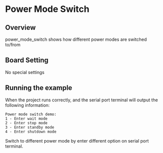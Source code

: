 # Power Mode Switch

## Overview

power_mode_switch shows how different power modes are switched to/from

## Board Setting

No special settings

## Running the example

When the project runs correctly, and the serial port terminal will output the following information:

```console
Power mode switch demo:
1 - Enter wait mode
2 - Enter stop mode
3 - Enter standby mode
4 - Enter shutdown mode
```

Switch to different power mode by enter different option on serial port terminal.

